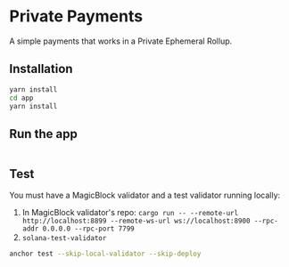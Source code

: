 # Private Payments

A simple payments that works in a Private Ephemeral Rollup.

## Installation

```bash
yarn install
cd app
yarn install
```

## Run the app

```bash

```

## Test

You must have a MagicBlock validator and a test validator running locally: 
1. In MagicBlock validator's repo: `cargo run -- --remote-url http://localhost:8899 --remote-ws-url ws://localhost:8900 --rpc-addr 0.0.0.0 --rpc-port 7799`
2. `solana-test-validator`

```bash
anchor test --skip-local-validator --skip-deploy
```
